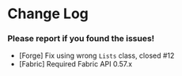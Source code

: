 # Change Log

### Please report if you found the issues!

* [Forge] Fix using wrong `Lists` class, closed #12
* [Fabric] Required Fabric API 0.57.x